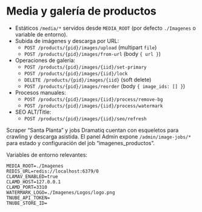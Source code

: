 <!-- NG-HEADER: Nombre de archivo: MEDIA.md -->
<!-- NG-HEADER: Ubicación: docs/MEDIA.md -->
<!-- NG-HEADER: Descripción: Pendiente de descripción -->
<!-- NG-HEADER: Lineamientos: Ver AGENTS.md -->
Media y galería de productos
============================

- Estáticos `/media/*` servidos desde `MEDIA_ROOT` (por defecto `./Imagenes` o variable de entorno).
- Subida de imágenes y descarga por URL:
  - `POST /products/{pid}/images/upload` (multipart `file`)
  - `POST /products/{pid}/images/from-url` (body `{ url }`)
- Operaciones de galería:
  - `POST /products/{pid}/images/{iid}/set-primary`
  - `POST /products/{pid}/images/{iid}/lock`
  - `DELETE /products/{pid}/images/{iid}` (soft delete)
  - `POST /products/{pid}/images/reorder` (body `{ image_ids: [] }`)
- Procesos manuales:
  - `POST /products/{pid}/images/{iid}/process/remove-bg`
  - `POST /products/{pid}/images/{iid}/process/watermark`
- SEO ALT/Title:
  - `POST /products/{pid}/images/{iid}/seo/refresh`

Scraper “Santa Planta” y jobs Dramatiq cuentan con esqueletos para crawling y descarga asistida.
El panel Admin expone `/admin/image-jobs/*` para estado y configuración del job “imagenes_productos”.

Variables de entorno relevantes:

```
MEDIA_ROOT=./Imagenes
REDIS_URL=redis://localhost:6379/0
CLAMAV_ENABLED=true
CLAMD_HOST=127.0.0.1
CLAMD_PORT=3310
WATERMARK_LOGO=./Imagenes/Logos/logo.png
TNUBE_API_TOKEN=
TNUBE_STORE_ID=
```


